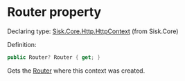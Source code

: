 <!--

Copyrights 2023 Sisk Framework - CypherPotato
Published under MIT license

!!! DO NOT EDIT THIS FILE !!!
This file was generated by a tool in the Sisk package. To edit the information in this documentation,
edit the XML documentation present in the Sisk source code.

-->


# Router property

Declaring type: [Sisk.Core.Http.HttpContext](/spec/Sisk.Core.Http.HttpContext.md) (from Sisk.Core)


Definition:

```cs
public Router? Router { get; }
```

Gets the <a href="/spec/Sisk.Core.Routing.Router.md">Router</a> where this context was created.

